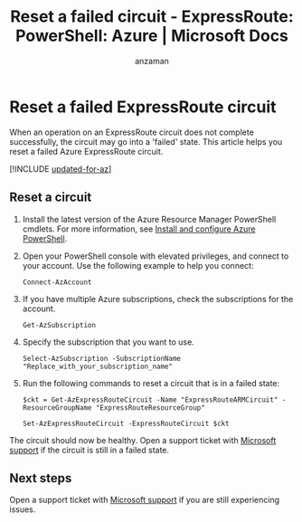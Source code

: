 ﻿---
title: 'Reset a failed circuit - ExpressRoute: PowerShell: Azure | Microsoft Docs'
description: This article helps you reset an ExpressRoute circuit that is in a failed state.
services: expressroute
author: anzaman

ms.service: expressroute
ms.topic: article
ms.date: 11/28/2018
ms.author: anzaman
ms.custom: seodec18

---
# Reset a failed ExpressRoute circuit

When an operation on an ExpressRoute circuit does not complete successfully, the circuit may go into a 'failed' state. This article helps you reset a failed Azure ExpressRoute circuit.

[!INCLUDE [updated-for-az](../../includes/hybrid-az-ps.md)]

## Reset a circuit

1. Install the latest version of the Azure Resource Manager PowerShell cmdlets. For more information, see [Install and configure Azure PowerShell](/powershell/azure/install-az-ps).

2. Open your PowerShell console with elevated privileges, and connect to your account. Use the following example to help you connect:

   ```azurepowershell-interactive
   Connect-AzAccount
   ```
3. If you have multiple Azure subscriptions, check the subscriptions for the account.

   ```azurepowershell-interactive
   Get-AzSubscription
   ```
4. Specify the subscription that you want to use.

   ```azurepowershell-interactive
   Select-AzSubscription -SubscriptionName "Replace_with_your_subscription_name"
   ```
5. Run the following commands to reset a circuit that is in a failed state:

   ```azurepowershell-interactive
   $ckt = Get-AzExpressRouteCircuit -Name "ExpressRouteARMCircuit" -ResourceGroupName "ExpressRouteResourceGroup"

   Set-AzExpressRouteCircuit -ExpressRouteCircuit $ckt
   ```

The circuit should now be healthy. Open a support ticket with [Microsoft support](https://portal.azure.com/?#blade/Microsoft_Azure_Support/HelpAndSupportBlade) if the circuit is still in a failed state.

## Next steps

Open a support ticket with [Microsoft support](https://portal.azure.com/?#blade/Microsoft_Azure_Support/HelpAndSupportBlade) if you are still experiencing issues.
